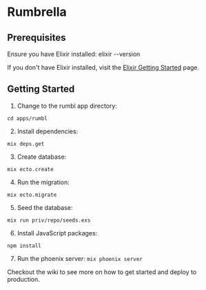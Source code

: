 # Rumbrella

## Prerequisites

Ensure you have Elixir installed:
elixir --version

If you don't have Elixir installed, visit the [Elixir Getting Started](https://elixir-lang.org/install.html) page.

## Getting Started

1. Change to the rumbl app directory:

  `cd apps/rumbl`

2. Install dependencies:

  `mix deps.get`

3. Create database:

  `mix ecto.create`

4. Run the migration:

  `mix ecto.migrate`
  
5. Seed the database:

`mix run priv/repo/seeds.exs`

6. Install JavaScript packages:

  `npm install`

7. Run the phoenix server:
  `mix phoenix server`

Checkout the wiki to see more on how to get started and deploy to production.

